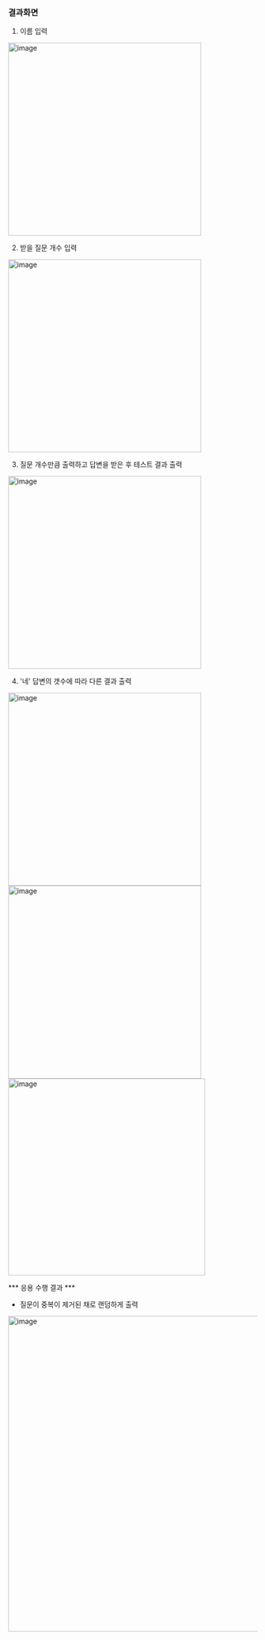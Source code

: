 ### 결과화면
1. 이름 입력
<img width="390" alt="image" src="https://user-images.githubusercontent.com/74848401/162174165-231e4c50-78fb-4b64-acf7-8e1057884575.png">

2. 받을 질문 개수 입력
<img width="390" alt="image" src="https://user-images.githubusercontent.com/74848401/162174286-62753417-229c-455d-bd52-be198af34c0d.png">

3. 질문 개수만큼 출력하고 답변을 받은 후 테스트 결과 출력
<img width="390" alt="image" src="https://user-images.githubusercontent.com/74848401/162174469-88a592b1-a1c2-40e0-baa6-6956d34ca6a7.png">

4. '네' 답변의 갯수에 따라 다른 결과 출력
<img width="390" alt="image" src="https://user-images.githubusercontent.com/74848401/162174669-ae3893b5-c67b-459d-9be3-60a397d3151e.png">

<img width="390" alt="image" src="https://user-images.githubusercontent.com/74848401/162174938-409fda16-cb3c-400a-9648-ae91958f406f.png">

<img width="398" alt="image" src="https://user-images.githubusercontent.com/74848401/162175074-5ae5425d-6489-4f5a-93bc-a2a77d15343d.png">

*** 응용 수행 결과 ***
- 질문이 중복이 제거된 채로 랜덤하게 출력
<img width="638" alt="image" src="https://user-images.githubusercontent.com/74848401/162175319-f56e84e7-2e9c-4193-943b-087f43ad12d1.png">
